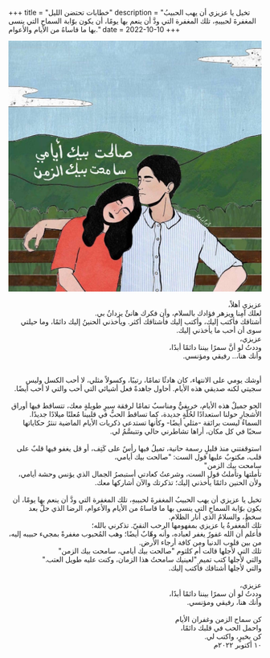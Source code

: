 +++
title =  "خطابات تحتضن الليل"
description = "تخيل يا عزيزي أن يهب الحبيبُ المغفرةَ لحبيبهِ، تلك المغفرة التي ودَّ أن ينعم بها يومًا، أن يكون بوّابة السماحِ التي ينسى بها ما قاساهُ من الأيام والأعوام."
date = 2022-10-10
+++

<div dir="rtl">

![alt](image.jpg)

عزيزي أهلاً،<br>
لعلك آمِنا ويزهر فؤادك بالسلام، وأن فكرك هانئٌ يزدانُ بي.<br>
أشتاقك فأكتب إليك، وأكتب إليك فأشتاقك أكثر. ويأخذني الحنينُ إليك دائمًا، وما حيلتي سوى أن أحب ما يأخذني إليك.<br>
عزيزي،<br>
وددتُ لو أنَّ سمرًا بيننا دائمًا أبدًا،<br>
وأنك هنا،.. رفيقي ومؤنسي.<br>

<br>
أوشك يومي على الانتهاء، كان هادئًا تمامًا، رتيبًا، وكسولاً مثلي، لا أحب الكسل وليس سجيتي لكنه صديقي هذه الأيام. أحاول  جاهدةً فعل أشيائي التي أحب والتي لا أحب أيضًا.<br>

<br>
 الجو جميلٌ هذه الأيام، خريفيٌّ ومناسبٌ تمامًا لرفقة سيرٍ طويلةٍ معك، تتساقط فيها أوراق الأشجارِ حولنا استعدادًا لحُلّةٍ جديدة، كما تساقط الحبُّ في قلبينا مُعلنًا ميلادًا جديدًا. السماءُ ليست برائقة -مثلي أيضًا- وكأنها تستدعي ذكريات الأيام الماضية تنثرُ حكاياتها سحبًا في كل مكان، أراها تشاطرني حالي وتتبسَّمُ لي.<br>

<br>
استوقفتني منذ قليلٍ  رسمة حانية، تميلُ فيها رأسٌ على كَتِف، أو قل يغفو فيها قلبٌ على قلب، مكتوبٌ عليها قول الست: "صالحت بيك أيامي،<br>
سامحت بيك الزمن"<br>
تأملتها وتأملتُ قول الست، وشرعتُ كعادتي أستبصرُ الجمال الذي يؤنس وحشة أيامي، ولأن الحنين دائمًا يأخذني إليك؛ تذكرتك والآن أشاركها معك.<br>

<br>
تخيل يا عزيزي أن يهب الحبيبُ المغفرةَ لحبيبهِ، تلك المغفرة التي ودَّ أن ينعم بها يومًا، أن يكون بوّابة السماحِ التي ينسى بها ما قاساهُ من الأيام والأعوام، الرضا الذي حلَّ بعد سخطٍ، والسلامُ الذي أنار الظلام. <br>
تلك المغفرةُ يا عزيزي بمفهومها الرحب النقيّ. تذكرني بالله؛<br>
فأعلم أن الله غفورٌ يغفر لعباده، وأنه وهّابٌ أيضًا؛ وهب المُحبوب مغفرةً بمجيء حبيبه إليه، من بين قلوب الدنيا ومن كافة أرجاء الأرض. <br>
تلك التي لأجلها قالت أم كلثوم "صالحت بيك أيامي، سامحت بيك الزمن"<br>
والتي لأجلها كتب تميم "لعينيك سامحتُ هذا الزمان، وكنت عليه طويل العتب."<br>
والتي لأجلها أشتاقك فأكتب إليك.<br>

<br>
عزيزي،<br>
وددتُ لو أن سمرًا بيننا دائمًا أبدًا،<br>
وأنك هنا، رفيقي ومؤنسي.<br>

<br>
كن سماح الزمن وغفران الأيام<br>
واحمل الحب في قلبك دائمًا،<br>
كن بخيرٍ، واكتب لي.<br>
١٠ أكتوبر ٢٠٢٢م<br>

</div>
